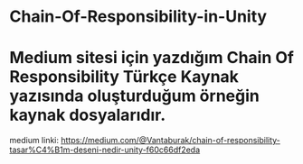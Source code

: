 # Chain-Of-Responsibility-in-Unity

# Medium sitesi için yazdığım Chain Of Responsibility Türkçe Kaynak yazısında oluşturduğum örneğin kaynak dosyalarıdır. 

medium linki: https://medium.com/@Vantaburak/chain-of-responsibility-tasar%C4%B1m-deseni-nedir-unity-f60c66df2eda
